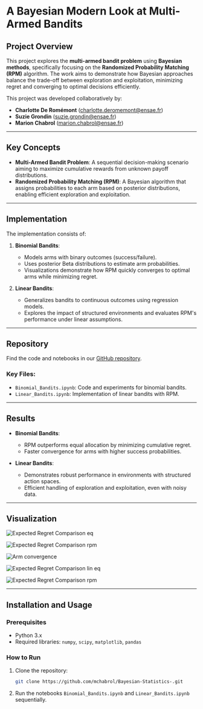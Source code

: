 # A Bayesian Modern Look at Multi-Armed Bandits

## Project Overview

This project explores the **multi-armed bandit problem** using **Bayesian methods**, specifically focusing on the **Randomized Probability Matching (RPM)** algorithm. The work aims to demonstrate how Bayesian approaches balance the trade-off between exploration and exploitation, minimizing regret and converging to optimal decisions efficiently.

This project was developed collaboratively by:
- **Charlotte De Romémont** ([charlotte.deromemont@ensae.fr](mailto:charlotte.deromemont@ensae.fr))
- **Suzie Grondin** ([suzie.grondin@ensae.fr](mailto:suzie.grondin@ensae.fr))
- **Marion Chabrol** ([marion.chabrol@ensae.fr](mailto:marion.chabrol@ensae.fr))

---

## Key Concepts

- **Multi-Armed Bandit Problem**: A sequential decision-making scenario aiming to maximize cumulative rewards from unknown payoff distributions.
- **Randomized Probability Matching (RPM)**: A Bayesian algorithm that assigns probabilities to each arm based on posterior distributions, enabling efficient exploration and exploitation.

---

## Implementation

The implementation consists of:

1. **Binomial Bandits**:
   - Models arms with binary outcomes (success/failure).
   - Uses posterior Beta distributions to estimate arm probabilities.
   - Visualizations demonstrate how RPM quickly converges to optimal arms while minimizing regret.

2. **Linear Bandits**:
   - Generalizes bandits to continuous outcomes using regression models.
   - Explores the impact of structured environments and evaluates RPM's performance under linear assumptions.

---

## Repository

Find the code and notebooks in our [GitHub repository](https://github.com/mchabrol/Bayesian-Statistics-).

### Key Files:
- `Binomial_Bandits.ipynb`: Code and experiments for binomial bandits.
- `Linear_Bandits.ipynb`: Implementation of linear bandits with RPM.

---

## Results

- **Binomial Bandits**:
  - RPM outperforms equal allocation by minimizing cumulative regret.
  - Faster convergence for arms with higher success probabilities.
  
- **Linear Bandits**:
  - Demonstrates robust performance in environments with structured action spaces.
  - Efficient handling of exploration and exploitation, even with noisy data.

---

## Visualization

![Expected Regret Comparison eq](outputs/regret_plot_eqallocation.png)

![Expected Regret Comparison rpm](outputs/regret_plot_rpm.png)

![Arm convergence](outputs/arm_cvg.png)

![Expected Regret Comparison lin eq](outputs/reg_lin_eq.png)

![Expected Regret Comparison rpm](outputs/reg_lin_rpm.png)

---

## Installation and Usage

### Prerequisites
- Python 3.x
- Required libraries: `numpy`, `scipy`, `matplotlib`, `pandas`

### How to Run
1. Clone the repository:
   ```bash
   git clone https://github.com/mchabrol/Bayesian-Statistics-.git

2. Run the notebooks `Binomial_Bandits.ipynb` and `Linear_Bandits.ipynb` sequentially.

